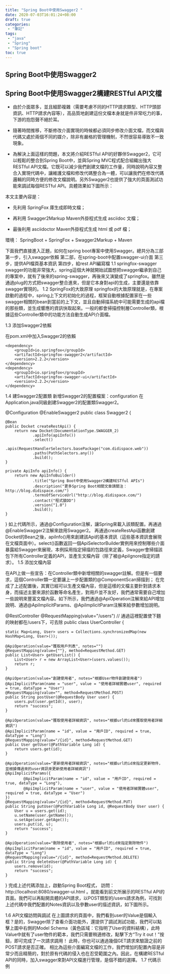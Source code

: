 ```yaml
---
title: "Spring Boot中使用Swagger2 "
date: 2020-07-03T16:01:24+08:00
draft: true
categories:
 - "筆記"
tags:
 - "java"
 - "Spring"
 - "Spring boot"
toc: true
---
```


## Spring Boot中使用Swagger2 

<!--more-->

## Spring Boot中使用Swagger2構建RESTful API文檔

- 由於介面眾多，並且細節複雜（需要考慮不同的HTTP請求類型、HTTP頭部資訊、HTTP請求內容等），高品質地創建這份文檔本身就是件非常吃力的事，下游的抱怨聲不絕於耳。 

- 隨著時間推移，不斷修改介面實現的時候都必須同步修改介面文檔，而文檔與代碼又處於兩個不同的媒介，除非有嚴格的管理機制，不然很容易導致不一致現象。 

- 為解決上面這樣的問題，本文將介紹RESTful API的好夥伴Swagger2，它可以輕鬆的整合到Spring Boot中，並與Spring MVC程式配合組織出強大RESTful API文檔。它既可以減少我們創建文檔的工作量，同時說明內容又整合入實現代碼中，讓維護文檔和修改代碼整合為一體，可以讓我們在修改代碼邏輯的同時方便的修改文檔說明。另外Swagger2也提供了強大的頁面測試功能來調試每個RESTful API。具體效果如下圖所示： 

本文主要內容是： 

- 先利用 SpringFox 庫生成即時文檔； 

- 再利用 Swagger2Markup Maven外掛程式生成 asciidoc 文檔；  
- 最後利用 asciidoctor Maven外掛程式生成 html 或 pdf 檔； 
 
環境： SpringBoot + SpringFox + Swagger2Markup + Maven 
<!--more-->

下面我們直接進入正題，如何在spring boot專案中使用Swagger。總共分為三部 
第一步，引入swagger依賴 
第二部，在spring-boot中配置swagger-ui介面 
第三步，提供API檔頁基本資訊 
第四步，給rest API編寫檔 
1.1	springfox-swagger
swagger的功能非常強大，spring這個大神就開始試圖想把swagger繼承到自己的專案中，就有了後來的spring-swagger，再後來又演變成了springfox。雖然是通過plug的方式把swagger整合進來，但是它本身對api的生成，主要還是依靠swagger實現的。
1.2	SpringFox的大致原理
springfox的大致原理就是，在專案啟動的過程中，spring上下文的初始化的過程，框架自動根據配置家在一些swagger相關的bean到當前的上下文，並且自動掃描系統中可能需要生成的api檔的那些類，並生成響應的資訊快取起來。一般的都會掃描控制層Controller類，根據這些Controller類中的功能方法自動生成API介面檔。

1.3	添加Swagger2依賴


在pom.xml中加入Swagger2的依賴
```
<dependency>
    <groupId>io.springfox</groupId>
    <artifactId>springfox-swagger2</artifactId>
    <version>2.2.2</version>
</dependency>
<dependency>
    <groupId>io.springfox</groupId>
    <artifactId>springfox-swagger-ui</artifactId>
    <version>2.2.2</version>
</dependency>
```

1.4	建Swagger2配置類
新增Swagger2的配置檔案：configuration
在Application.java同級創建Swagger2的配置類Swagger2。

@Configuration
@EnableSwagger2
public class Swagger2 {

    @Bean
    public Docket createRestApi() {
        return new Docket(DocumentationType.SWAGGER_2)
                .apiInfo(apiInfo())
                .select()
                .apis(RequestHandlerSelectors.basePackage("com.didispace.web"))
                .paths(PathSelectors.any())
                .build();
    }
    
    private ApiInfo apiInfo() {
        return new ApiInfoBuilder()
                .title("Spring Boot中使用Swagger2構建RESTful APIs")
                .description("更多Spring Boot相關文章請關注：http://blog.didispace.com/")
                .termsOfServiceUrl("http://blog.didispace.com/")
                .contact("程式猿DD")
                .version("1.0")
                .build();
    }

}
如上代碼所示，通過@Configuration注解，讓Spring來載入該類配置。再通過@EnableSwagger2注解來啟用Swagger2。
再通過createRestApi函數創建Docket的Bean之後，apiInfo()用來創建該Api的基本資訊（這些基本資訊會展現在文檔頁面中）。select()函數返回一個ApiSelectorBuilder實例用來控制哪些介面暴露給Swagger來展現，本例採用指定掃描的包路徑來定義，Swagger會掃描該包下所有Controller定義的API，並產生文檔內容（除了被@ApiIgnore指定的請求）。
1.5	添加文檔內容

在API上做一些宣告：在Controller類中新增相關的swagger註解。但是有一個要求，這個Controller類一定要讓上一步配置類的@ComponentScan掃描到；
在完成了上述配置後，其實已經可以生產文檔內容，但是這樣的文檔主要針對請求本身，而描述主要來源於函數等命名產生，對用戶並不友好，我們通常需要自己增加一些說明來豐富文檔內容。如下所示，我們通過@ApiOperation注解來給API增加說明、通過@ApiImplicitParams、@ApiImplicitParam注解來給參數增加說明。

@RestController
@RequestMapping(value="/users")     // 通過這裡配置使下麵的映射都在/users下，可去除
public class UserController {

    static Map<Long, User> users = Collections.synchronizedMap(new HashMap<Long, User>());
    
    @ApiOperation(value="獲取用戶列表", notes="")
    @RequestMapping(value={""}, method=RequestMethod.GET)
    public List<User> getUserList() {
        List<User> r = new ArrayList<User>(users.values());
        return r;
    }
    
    @ApiOperation(value="創建使用者", notes="根據User物件創建使用者")
    @ApiImplicitParam(name = "user", value = "使用者詳細實體user", required = true, dataType = "User")
    @RequestMapping(value="", method=RequestMethod.POST)
    public String postUser(@RequestBody User user) {
        users.put(user.getId(), user);
        return "success";
    }
    
    @ApiOperation(value="獲取使用者詳細資訊", notes="根據url的id來獲取使用者詳細資訊")
    @ApiImplicitParam(name = "id", value = "用戶ID", required = true, dataType = "Long")
    @RequestMapping(value="/{id}", method=RequestMethod.GET)
    public User getUser(@PathVariable Long id) {
        return users.get(id);
    }
    
    @ApiOperation(value="更新使用者詳細資訊", notes="根據url的id來指定更新物件，並根據傳過來的user資訊來更新使用者詳細資訊")
    @ApiImplicitParams({
            @ApiImplicitParam(name = "id", value = "用戶ID", required = true, dataType = "Long"),
            @ApiImplicitParam(name = "user", value = "使用者詳細實體user", required = true, dataType = "User")
    })
    @RequestMapping(value="/{id}", method=RequestMethod.PUT)
    public String putUser(@PathVariable Long id, @RequestBody User user) {
        User u = users.get(id);
        u.setName(user.getName());
        u.setAge(user.getAge());
        users.put(id, u);
        return "success";
    }
    
    @ApiOperation(value="刪除使用者", notes="根據url的id來指定刪除物件")
    @ApiImplicitParam(name = "id", value = "用戶ID", required = true, dataType = "Long")
    @RequestMapping(value="/{id}", method=RequestMethod.DELETE)
    public String deleteUser(@PathVariable Long id) {
        users.remove(id);
        return "success";
    }

}
完成上述代碼添加上，啟動Spring Boot程式，
訪問：http://localhost:8080/swagger-ui.html
。就能看到前文所展示的RESTful API的頁面。我們可以再點開具體的API請求，以POST類型的/users請求為例，可找到上述代碼中我們配置的Notes資訊以及參數user的描述資訊，如下圖所示。

1.6	API文檔訪問與調試
在上圖請求的頁面中，我們看到user的Value是個輸入框？是的，Swagger除了查看介面功能外，還提供了調試測試功能，我們可以點擊上圖中右側的Model Schema（黃色區域：它指明了User的資料結構），此時Value中就有了user物件的範本，我們只需要稍適修改，點擊下方“Try it out！”按鈕，即可完成了一次請求調用！
此時，你也可以通過幾個GET請求來驗證之前的POST請求是否正確。
相比為這些介面編寫文檔的工作，我們增加的配置內容是非常少而且精簡的，對於原有代碼的侵入也在忍受範圍之內。因此，在構建RESTful API的同時，加入swagger來對API文檔進行管理，是個不錯的選擇。
1.7	代碼示例 

